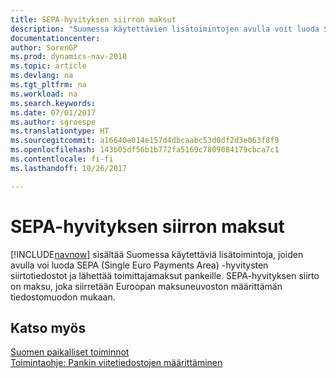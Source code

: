 ```yaml
---
title: SEPA-hyvityksen siirron maksut
description: "Suomessa käytettävien lisätoimintojen avulla voit luoda SEPA (Single Euro Payments Area) -hyvitysten siirtotiedostot ja lähettää toimittajamaksut pankeille."
documentationcenter: 
author: SorenGP
ms.prod: dynamics-nav-2018
ms.topic: article
ms.devlang: na
ms.tgt_pltfrm: na
ms.workload: na
ms.search.keywords: 
ms.date: 07/01/2017
ms.author: sgroespe
ms.translationtype: HT
ms.sourcegitcommit: a16640e014e157d4dbcaabc53d0df2d3e063f8f9
ms.openlocfilehash: 143b05df56b1b772fa5169c7809084179cbca7c1
ms.contentlocale: fi-fi
ms.lasthandoff: 10/26/2017

---
```

# <a name="sepa-credit-transfer-payments"></a>SEPA-hyvityksen siirron maksut
[!INCLUDE[navnow](../../includes/navnow_md.md)] sisältää Suomessa käytettäviä lisätoimintoja, joiden avulla voi luoda SEPA (Single Euro Payments Area) -hyvitysten siirtotiedostot ja lähettää toimittajamaksut pankeille. SEPA-hyvityksen siirto on maksu, joka siirretään Euroopan maksuneuvoston määrittämän tiedostomuodon mukaan.  

## <a name="see-also"></a>Katso myös  
 [Suomen paikalliset toiminnot](finland-local-functionality.md)   
 [Toimintaohje: Pankin viitetiedostojen määrittäminen](how-to-set-up-bank-reference-files.md)

